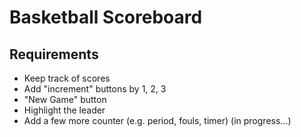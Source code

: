 # Basketball Scoreboard

## Requirements

- Keep track of scores
- Add "increment" buttons by 1, 2, 3
- "New Game" button
- Highlight the leader
- Add a few more counter (e.g. period, fouls, timer) (in progress...)